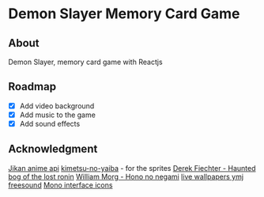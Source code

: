# Demon Slayer Memory Card Game

## About

Demon Slayer, memory card game with Reactjs

## Roadmap

- [x] Add video background
- [x] Add music to the game
- [x] Add sound effects

## Acknowledgment

[Jikan anime api](https://jikan.moe/)
[kimetsu-no-yaiba](https://kimetsu-no-yaiba.fandom.com/) - for the sprites
[Derek Fiechter - Haunted bog of the lost ronin](https://soundcloud.com/dfiechter2/japanese-fantasy-music-haunted-bog-of-the-lost-ronin)
[William Morg - Hono no negami](https://soundcloud.com/william-m1234/japanese-fantasy-music-hon-no)
[live wallpapers ymj](https://www.youtube.com/@4ooo4)
[freesound](https://freesound.org)
[Mono interface icons](https://www.svgrepo.com/collection/mono-interface-icons/)
